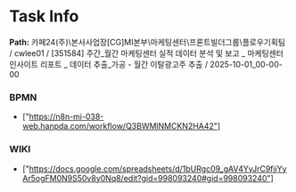# Task Info

**Path:** 카페24(주)\본사사업장\[CG]MI본부\마케팅센터\프론트빌더그룹\플로우기획팀 / cwlee01 / [351584] 주간_월간 마케팅센터 실적 데이터 분석 및 보고 _ 마케팅센터 인사이트 리포트 _ 데이터 추출_가공 - 월간 이탈광고주 추출 / 2025-10-01_00-00-00

### BPMN
- ["https://n8n-mi-038-web.hanpda.com/workflow/Q3BWMlNMCKN2HA42"]

### WIKI
- ["https://docs.google.com/spreadsheets/d/1bURgc09_gAV4YyJrC9fjjYyAr5ogFM0N9S50v8y0Nq8/edit?gid=998093240#gid=998093240"]

